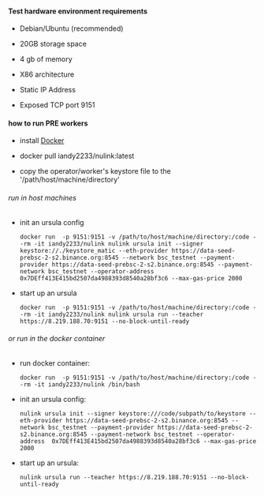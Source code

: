 
#### Test hardware environment requirements

* Debian/Ubuntu (recommended)

* 20GB storage space

* 4 gb of memory

* X86 architecture

* Static IP Address

* Exposed TCP port 9151

#### how to run PRE workers

* install [Docker](https://docs.docker.com/install/)

* docker pull iandy2233/nulink:latest

* copy the operator/worker's keystore file to the '/path/host/machine/directory'

###### run in host machines

* init an ursula config

  `docker run  -p 9151:9151 -v /path/to/host/machine/directory:/code --rm -it iandy2233/nulink nulink ursula init --signer keystore://./keystore_matic --eth-provider https://data-seed-prebsc-2-s2.binance.org:8545 --network bsc_testnet --payment-provider https://data-seed-prebsc-2-s2.binance.org:8545 --payment-network bsc_testnet --operator-address  0x7DEff413E415bd2507da4988393d8540a28bf3c6 --max-gas-price 2000`


* start up an ursula
  
  `docker run  -p 9151:9151 -v /path/to/host/machine/directory:/code --rm -it iandy2233/nulink nulink ursula run --teacher https://8.219.188.70:9151 --no-block-until-ready`



###### or run in the docker container

* run docker container:

  `docker run  -p 9151:9151 -v /path/to/host/machine/directory:/code --rm -it iandy2233/nulink /bin/bash`


* init an ursula config:

  `nulink ursula init --signer keystore:///code/subpath/to/keystore --eth-provider https://data-seed-prebsc-2-s2.binance.org:8545 --network bsc_testnet --payment-provider https://data-seed-prebsc-2-s2.binance.org:8545 --payment-network bsc_testnet --operator-address  0x7DEff413E415bd2507da4988393d8540a28bf3c6 --max-gas-price 2000`


* start up an ursula:

  `nulink ursula run --teacher https://8.219.188.70:9151 --no-block-until-ready`
